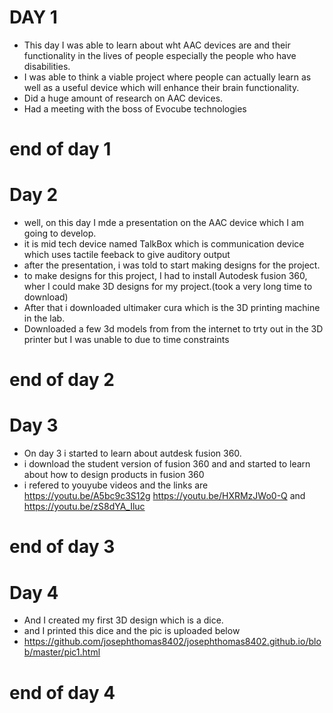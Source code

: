 # DAY 1
* This day I was able to learn about wht AAC devices are and their functionality in the lives of people especially the people who have disabilities.
* I was able to think a viable project where people can actually learn as well as a useful device which will enhance their brain functionality.
* Did a huge amount of research on AAC devices.
* Had a meeting with the boss of Evocube technologies
# end of day 1

# Day 2
* well, on this day I mde a presentation on the AAC device which I am going to develop.
* it is mid tech device named TalkBox which is communication device which uses tactile feeback to give auditory output
* after the presentation, i was told to start making designs for the project. 
* to make designs for this project, I had to install Autodesk fusion 360, wher I could make 3D designs for my project.(took a very long time to download)
* After that i downloaded ultimaker cura which is the 3D printing machine in the lab.
* Downloaded a few 3d models from from the internet to trty out in the 3D printer but I was unable to due to time constraints
# end of day 2

# Day 3
* On day 3 i started to learn about autdesk fusion 360.
* i download the student version of fusion 360 and and started to learn about how to design products in fusion 360
* i refered to youyube videos and the links are https://youtu.be/A5bc9c3S12g https://youtu.be/HXRMzJWo0-Q and https://youtu.be/zS8dYA_Iluc
# end of day 3

# Day 4
* And I created my first 3D design which is a dice.
* and I printed this dice and the pic is uploaded below
* https://github.com/josephthomas8402/josephthomas8402.github.io/blob/master/pic1.html
# end of day 4

